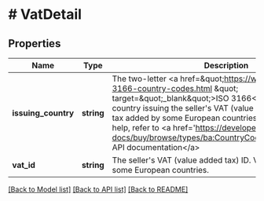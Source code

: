# # VatDetail

## Properties

Name | Type | Description | Notes
------------ | ------------- | ------------- | -------------
**issuing_country** | **string** | The two-letter &lt;a href&#x3D;\&quot;https://www.iso.org/iso-3166-country-codes.html \&quot; target&#x3D;\&quot;_blank\&quot;&gt;ISO 3166&lt;/a&gt; standard of the country issuing the seller&#39;s VAT (value added tax) ID. VAT is a tax added by some European countries. For implementation help, refer to &lt;a href&#x3D;&#39;https://developer.ebay.com/api-docs/buy/browse/types/ba:CountryCodeEnum&#39;&gt;eBay API documentation&lt;/a&gt; | [optional]
**vat_id** | **string** | The seller&#39;s VAT (value added tax) ID. VAT is a tax added by some European countries. | [optional]

[[Back to Model list]](../../README.md#models) [[Back to API list]](../../README.md#endpoints) [[Back to README]](../../README.md)
